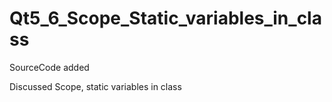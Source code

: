 # Qt5_6_Scope_Static_variables_in_class

SourceCode added

Discussed Scope, 
static variables in class
